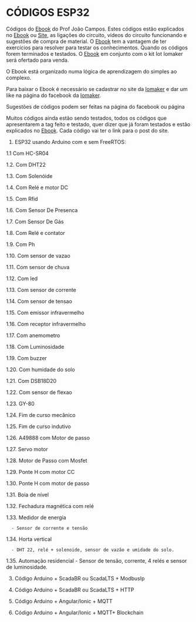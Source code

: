 # CÓDIGOS ESP32

Códigos do [Ebook](https://www.iomaker.com.br/ebook-projetos-usando-arduino-com-esp32/) do Prof João Campos. Estes códigos estão explicados no [Ebook](https://www.iomaker.com.br/ebook-projetos-usando-arduino-com-esp32/) ou [Site](https://www.iomaker.com.br/), as ligações do circuito, vídeos do circuito funcionando e sugestões de compra de material. O [Ebook](https://www.iomaker.com.br/ebook-projetos-usando-arduino-com-esp32/) tem a vantagem de ter exercícios para resolver para testar os conhecimentos. Quando os códigos forem terminados e testados. O [Ebook](https://www.iomaker.com.br/ebook-projetos-usando-arduino-com-esp32/) em conjunto com o kit Iot Iomaker será ofertado para venda.

O Ebook está organizado numa lógica de aprendizagem do simples ao complexo.

Para baixar o Ebook é necessário se cadastrar no site da [Iomaker](https://www.iomaker.com.br/) e dar um like na página do facebook da [Iomaker](https://www.facebook.com/iomakers/).

Sugestões de códigos podem ser feitas na página do facebook ou página

Muitos códigos ainda estão sendo testados, todos os códigos que apresentarem a tag feito e testado, quer dizer que já foram testados e estão explicados no [Ebook](https://www.iomaker.com.br/ebook-projetos-usando-arduino-com-esp32/). Cada código vai ter o link para o post do site.


1. ESP32 usando Arduino com e sem FreeRTOS:

 1.1 Com HC-SR04

 1.2. Com DHT22

 1.3. Com Solenóide

 1.4. Com Relé e motor DC

 1.5. Com Rfid

 1.6. Com Sensor De Presenca

 1.7. Com Sensor De Gás

 1.8. Com Relé e contator

 1.9. Com Ph

 1.10. Com sensor de vazao

 1.11. Com sensor de chuva

 1.12. Com led

 1.13. Com sensor de corrente

 1.14. Com sensor de tensao

 1.15. Com emissor infravermelho

 1.16. Com receptor infravermelho

 1.17. Com anemometro

 1.18. Com Luminosidade

 1.19. Com buzzer

 1.20. Com humidade do solo

 1.21. Com DSB18D20

 1.22. Com sensor de flexao

 1.23. GY-80

 1.24. Fim de curso mecânico

 1.25. Fim de curso indutivo

 1.26. A49888 com Motor de passo

 1.27. Servo motor

 1.28. Motor de Passo com Mosfet

 1.29. Ponte H com motor CC

 1.30. Ponte H com motor de passo

 1.31. Boia de nível

 1.32. Fechadura magnética com relé

 1.33. Medidor de energia

      - Sensor de corrente e tensão

 1.34. Horta vertical

      - DHT 22, relé + solenoide, sensor de vazão e umidade do solo.

 1.35. Automação residencial
      - Sensor de tensão, corrente, 4 relés e sensor de luminosidade.



3. Código Arduino + ScadaBR ou ScadaLTS + ModbusIp


4. Código Arduino + ScadaBR ou ScadaLTS + HTTP


5. Código Arduino + Angular/Ionic + MQTT


6. Código Arduino + Angular/Ionic + MQTT+ Blockchain
